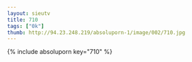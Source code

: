 ```yaml
--- 
layout: sieutv
title: 710
tags: ["0k"]
thumb: http://94.23.248.219/absoluporn-1/image/002/710.jpg
---
```

{% include absoluporn key="710" %} 
